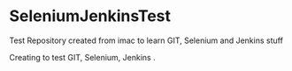 SeleniumJenkinsTest
===================

Test Repository created from imac to learn GIT, Selenium and Jenkins stuff

Creating to test GIT, Selenium, Jenkins .
